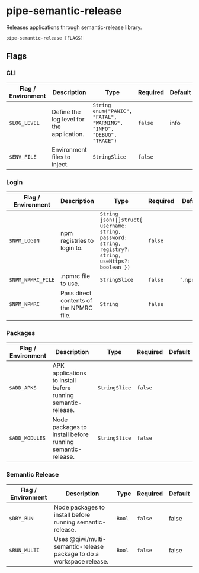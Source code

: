 # pipe-semantic-release

Releases applications through semantic-release library.

`pipe-semantic-release [FLAGS]`

## Flags

### CLI

| Flag / Environment |  Description   |  Type    | Required | Default |
|---------------- | --------------- | --------------- |  --------------- |  --------------- |
| `$LOG_LEVEL` | Define the log level for the application. | `String`<br/>`enum("PANIC", "FATAL", "WARNING", "INFO", "DEBUG", "TRACE")` | `false` | info |
| `$ENV_FILE` | Environment files to inject. | `StringSlice` | `false` |  |

### Login

| Flag / Environment |  Description   |  Type    | Required | Default |
|---------------- | --------------- | --------------- |  --------------- |  --------------- |
| `$NPM_LOGIN` | npm registries to login to. | `String`<br/>`json([]struct{ username: string, password: string, registry?: string, useHttps?: boolean })` | `false` |  |
| `$NPM_NPMRC_FILE` | .npmrc file to use. | `StringSlice` | `false` | ".npmrc" |
| `$NPM_NPMRC` | Pass direct contents of the NPMRC file. | `String` | `false` |  |

### Packages

| Flag / Environment |  Description   |  Type    | Required | Default |
|---------------- | --------------- | --------------- |  --------------- |  --------------- |
| `$ADD_APKS` | APK applications to install before running semantic-release. | `StringSlice` | `false` |  |
| `$ADD_MODULES` | Node packages to install before running semantic-release. | `StringSlice` | `false` |  |

### Semantic Release

| Flag / Environment |  Description   |  Type    | Required | Default |
|---------------- | --------------- | --------------- |  --------------- |  --------------- |
| `$DRY_RUN` | Node packages to install before running semantic-release. | `Bool` | `false` | false |
| `$RUN_MULTI` | Uses @qiwi/multi-semantic-release package to do a workspace release. | `Bool` | `false` | false |
